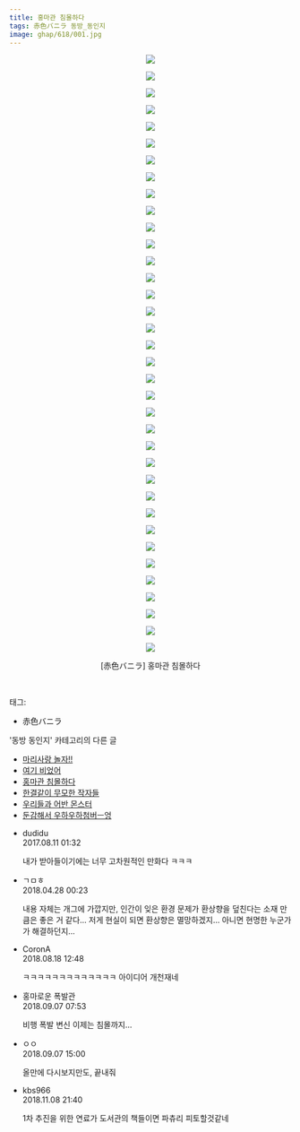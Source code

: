 ```yaml
---
title: 홍마관 침몰하다
tags: 赤色バニラ 동방_동인지
image: ghap/618/001.jpg
---
```

<div class="article">
<p style="text-align: center; clear: none; float: none;"><img src="{{ site.nasurl }}/ghap/618/001.jpg"/></p>
<p style="text-align: center; clear: none; float: none;"><img src="{{ site.nasurl }}/ghap/618/002.jpg"/></p>
<p style="text-align: center; clear: none; float: none;"><img src="{{ site.nasurl }}/ghap/618/003.jpg"/></p>
<p style="text-align: center; clear: none; float: none;"><img src="{{ site.nasurl }}/ghap/618/004.jpg"/></p>
<p style="text-align: center; clear: none; float: none;"><img src="{{ site.nasurl }}/ghap/618/005.jpg"/></p>
<p style="text-align: center; clear: none; float: none;"><img src="{{ site.nasurl }}/ghap/618/006.jpg"/></p>
<p style="text-align: center; clear: none; float: none;"><img src="{{ site.nasurl }}/ghap/618/007.jpg"/></p>
<p style="text-align: center; clear: none; float: none;"><img src="{{ site.nasurl }}/ghap/618/008.jpg"/></p>
<p style="text-align: center; clear: none; float: none;"><img src="{{ site.nasurl }}/ghap/618/009.jpg"/></p>
<p style="text-align: center; clear: none; float: none;"><img src="{{ site.nasurl }}/ghap/618/010.jpg"/></p>
<p style="text-align: center; clear: none; float: none;"><img src="{{ site.nasurl }}/ghap/618/011.jpg"/></p>
<p style="text-align: center; clear: none; float: none;"><img src="{{ site.nasurl }}/ghap/618/012.jpg"/></p>
<p style="text-align: center; clear: none; float: none;"><img src="{{ site.nasurl }}/ghap/618/013.jpg"/></p>
<p style="text-align: center; clear: none; float: none;"><img src="{{ site.nasurl }}/ghap/618/014.jpg"/></p>
<p style="text-align: center; clear: none; float: none;"><img src="{{ site.nasurl }}/ghap/618/015.jpg"/></p>
<p style="text-align: center; clear: none; float: none;"><img src="{{ site.nasurl }}/ghap/618/016.jpg"/></p>
<p style="text-align: center; clear: none; float: none;"><img src="{{ site.nasurl }}/ghap/618/017.jpg"/></p>
<p style="text-align: center; clear: none; float: none;"><img src="{{ site.nasurl }}/ghap/618/018.jpg"/></p>
<p style="text-align: center; clear: none; float: none;"><img src="{{ site.nasurl }}/ghap/618/019.jpg"/></p>
<p style="text-align: center; clear: none; float: none;"><img src="{{ site.nasurl }}/ghap/618/020.jpg"/></p>
<p style="text-align: center; clear: none; float: none;"><img src="{{ site.nasurl }}/ghap/618/021.jpg"/></p>
<p style="text-align: center; clear: none; float: none;"><img src="{{ site.nasurl }}/ghap/618/022.jpg"/></p>
<p style="text-align: center; clear: none; float: none;"><img src="{{ site.nasurl }}/ghap/618/023.jpg"/></p>
<p style="text-align: center; clear: none; float: none;"><img src="{{ site.nasurl }}/ghap/618/024.jpg"/></p>
<p style="text-align: center; clear: none; float: none;"><img src="{{ site.nasurl }}/ghap/618/025.jpg"/></p>
<p style="text-align: center; clear: none; float: none;"><img src="{{ site.nasurl }}/ghap/618/026.jpg"/></p>
<p style="text-align: center; clear: none; float: none;"><img src="{{ site.nasurl }}/ghap/618/027.jpg"/></p>
<p style="text-align: center; clear: none; float: none;"><img src="{{ site.nasurl }}/ghap/618/028.jpg"/></p>
<p style="text-align: center; clear: none; float: none;"><img src="{{ site.nasurl }}/ghap/618/029.jpg"/></p>
<p style="text-align: center; clear: none; float: none;"><img src="{{ site.nasurl }}/ghap/618/030.jpg"/></p>
<p style="text-align: center; clear: none; float: none;"><img src="{{ site.nasurl }}/ghap/618/031.jpg"/></p>
<p style="text-align: center; clear: none; float: none;"><img src="{{ site.nasurl }}/ghap/618/032.jpg"/></p>
<p style="text-align: center; clear: none; float: none;"><img src="{{ site.nasurl }}/ghap/618/033.jpg"/></p>
<p style="text-align: center; clear: none; float: none;"><img src="{{ site.nasurl }}/ghap/618/034.jpg"/></p>
<p style="text-align: center; clear: none; float: none;"><img src="{{ site.nasurl }}/ghap/618/035.jpg"/></p>
<p style="text-align: center; clear: none; float: none;"><img src="{{ site.nasurl }}/ghap/618/036.jpg"/></p>
<p style="text-align: center; clear: none; float: none;">[赤色バニラ] 홍마관 침몰하다</p>
<p><br/></p>
</div><div class="tagTrail">
<p>태그: </p>
<ul>
<li>赤色バニラ</li>
</ul>
</div><div class="another">
<p>'동방 동인지' 카테고리의 다른 글</p>
<ul>
<li><a href="/2016-07-01-ghap_621">마리사랑 놀자!!</a></li>
<li><a href="/2016-07-01-ghap_619">여기 비었어</a></li>
<li><a href="/2016-07-01-ghap_618">홍마관 침몰하다</a></li>
<li><a href="/2016-07-01-ghap_617">한결같이 무모한 작자들</a></li>
<li><a href="/2016-07-01-ghap_615">우리들과 어반 몬스터</a></li>
<li><a href="/2016-07-01-ghap_614">둔감해서 우하우하첨버ㅡ엉</a></li>
</ul>
</div><div class="cb_module cb_fluid">
<div class="cb_wrt cb_profile">
<div class="comment">
<ul>
<li class="cb_thumb_off" id="comment15056567">
<div class="cb_comment_area">
<div class="cb_info_area">
<div class="cb_section">
<span class="cb_nick_name">dudidu</span>
</div>
<div class="cb_section">
<span class="cb_date">2017.08.11 01:32 </span>
</div>
</div>
<div class="cb_dsc_comment">
<p class="cb_dsc">
											내가 받아들이기에는 너무 고차원적인 만화다 ㅋㅋㅋ
										</p>
</div>
</div></li>
<li class="cb_thumb_off" id="comment15246340">
<div class="cb_comment_area">
<div class="cb_info_area">
<div class="cb_section">
<span class="cb_nick_name">ㄱㅁㅎ</span>
</div>
<div class="cb_section">
<span class="cb_date">2018.04.28 00:23 </span>
</div>
</div>
<div class="cb_dsc_comment">
<p class="cb_dsc">
											내용 자체는 개그에 가깝지만, 인간이 잊은 환경 문제가 환상향을 덮친다는 소재 만큼은 좋은 거 같다... 저게 현실이 되면 환상향은 멸망하겠지... 아니면 현명한 누군가가 해결하던지...
										</p>
</div>
</div></li>
<li class="cb_thumb_off" id="comment15311416">
<div class="cb_comment_area">
<div class="cb_info_area">
<div class="cb_section">
<span class="cb_nick_name">CoronA</span>
</div>
<div class="cb_section">
<span class="cb_date">2018.08.18 12:48 </span>
</div>
</div>
<div class="cb_dsc_comment">
<p class="cb_dsc">
											ㅋㅋㅋㅋㅋㅋㅋㅋㅋㅋㅋㅋㅋ 아이디어 개천재네
										</p>
</div>
</div></li>
<li class="cb_thumb_off" id="comment15327494">
<div class="cb_comment_area">
<div class="cb_info_area">
<div class="cb_section">
<span class="cb_nick_name">홍마로운 폭발관</span>
</div>
<div class="cb_section">
<span class="cb_date">2018.09.07 07:53 </span>
</div>
</div>
<div class="cb_dsc_comment">
<p class="cb_dsc">
											비행 폭발 변신 이제는 침몰까지...
										</p>
</div>
</div></li>
<li class="cb_thumb_off" id="comment15327706">
<div class="cb_comment_area">
<div class="cb_info_area">
<div class="cb_section">
<span class="cb_nick_name">ㅇㅇ</span>
</div>
<div class="cb_section">
<span class="cb_date">2018.09.07 15:00 </span>
</div>
</div>
<div class="cb_dsc_comment">
<p class="cb_dsc">
											올만에 다시보지만도, 끝내줘
										</p>
</div>
</div></li>
<li class="cb_thumb_off" id="comment15370046">
<div class="cb_comment_area">
<div class="cb_info_area">
<div class="cb_section">
<span class="cb_nick_name">kbs966</span>
</div>
<div class="cb_section">
<span class="cb_date">2018.11.08 21:40 </span>
</div>
</div>
<div class="cb_dsc_comment">
<p class="cb_dsc">
											1차 추진을 위한 연료가 도서관의 책들이면 파츄리 피토할것같네
										</p>
</div>
</div></li>
</ul>
</div>
</div><!-- commentList close -->
</div>
